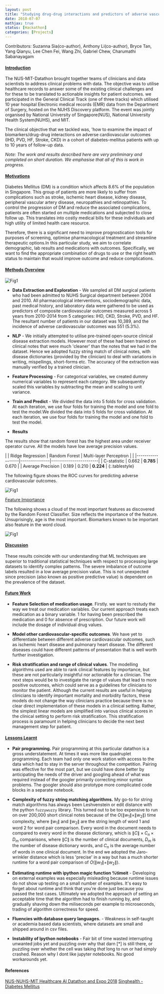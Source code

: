 ```yaml
---
layout: post
title: "Studying drug-drug interactions and predictors of adverse vascular outcomes"
date: 2018-07-07
mathjax: true
status: [Hackathon]
categories: [Projects]
---
```


Contributors: Suzanna Sia(co-author), Anthony Li(co-author), Bryce Tan, Yang Qianyu, Lee Chen Fei, Wang Zhi, Gabriel Chew, Charumathi Sabanayagam

#### <u>Introduction</u>

The NUS-MIT-Datathon brought together teams of clinicians and data scientists to address clinical problems with data. The objective was to utilise healthcare records to answer some of the existing clinical challenges and for these to be translated to actionable insights for patient outcomes. we participated in the General Clinical Track (one of three tracks) which utilised 10 year hospital Electronic medical records (EMR) data from the Department of Surgery, hosted on the NUHS Discovery platform. The event was jointly organised by National University of Singapore(NUS), National University Health System(NUHS), and MIT.

The clinical objective that we tackled was, 'how to examine the impact of biomarkers/drug-drug interactions on adverse cardiovascular outcomes (IHD, PVD, HF, Stroke, CKD) in a cohort of diabetes-mellitus patients with up to 10 years of follow-up data.

*Note: The work and results described here are very preliminary and completed on short duration. We emphasise that all of this is work in progress.*

#### <u>Motivations</u>

Diabetes Mellitus (DM) is a condition which affects 8.6% of the population in Singapore. This group of patients are more likely to suffer from complications such as stroke, ischemic heart disease, kidney disease, peripheral vascular artery disease, neuropathies and retinopathies. To control the progression of DM and reduce the associated complications, patients are often started on multiple medications and subjected to close follow up. This translates into costly medical bills for these individuals and high utility of limited health care resource.

Therefore, there is a significant need to improve prognostication tools for purposes of screening, optimise pharmacological treatment and streamline therapeutic options.In this particular study, we aim to correlate demographic, lab results and medications with outcomes. Specifically, we want to find the appropriate combination of drugs to use or the right health status to maintain that would improve outcome and reduce complications.


#### <u>Methods Overview</u>

![Fig1](/assets/nuh_pipeline.gif)

* **Data Extraction and Exploration** - We sampled all DM surgical patients who had been admitted to NUHS Surgical department between 2004 and 2010. All pharmacological interventions, sociodemographic data, past medical history, and laboratory data were gathered to be used as predictors of composite cardiovascular outcomes measured across 5 years from 2010-2014 from 5 categories: IHD, CKD, Stroke, PVD, and HF. The resultant number of patients in our dataset was 10,389, and the incidence of adverse cardiovascular outcomes was 551 (5.3%).

* **NLP** - We initially attempted to utilise pre-trained open-source clinical disease extraction models. However most of these had been trained on clinical notes that were much 'cleaner' than the notes that we had in the dataset. Hence we adopted fuzzy string match of clinical notes, with disease dictionaries (provided by the clinician) to deal with variations in writing, mispellings, short-forms etc. The accuracy of the extraction was manually verified by a trained clinician.

* **Feature Processing** - For categorical variables, we created dummy numerical variables to represent each category. We subsequently scaled this variables by subtracting the mean and scaling to unit variance.

* **Train and Predict** - We divided the data into 5 folds for cross validation. At each iteration, we use four folds for training the model and one fold to test the model.We divided the data into 5 folds for cross validation. At each iteration, we use four folds for training the model and one fold to test the model. 


* **Results**

The results show that random forest has the highest area under receiver operator curve. All the models have low average precision values. 

|  | Ridge Regression | Random Forest | Multi-layer Perceptron |
|  |------------------|---------------|------------------------|
| C-statistic | 0.662 | **0.785** | 0.670 |
| Average Precision | 0.189 | 0.210 | **0.224** |
{:.tablestyle}

The following figure shows the ROC curves for predicting adverse cardiovascular outcomes. 


![Fig1](/assets/nuhs_roc.png)


<u>Feature Importance</u>

The following shows a cloud of the most important features as discovered by the Random Forest Classifier. Size reflects the importance of the feature. Unsuprisingly, age is the most important. Biomarkers known to be important also feature in the word cloud. 

![Fig1](/assets/nus_feature_impt.png)


#### <u>Discussion</u>

These results coincide with our understanding that ML techniques are superior to traditional statistical techniques with respect to processing large datasets to identify complex patterns. The severe imbalance of outcome labels resulted in a low average precision value. This is not unexpected since precision (also known as positive predictive value) is dependent on the prevalence of the dataset.

#### <u>Future Work</u>

* **Feature Selection of medication usage**. Firstly. we want to restudy the way we treat our medication variables. Our current approach treats each medication as a binary variable. 1 for having been prescribed the medication and 0 for absence of prescription. Our future work will include the dosage of individual drug values.

* **Model other cardiovascular-specific outcomes**. We have yet to differentiate between different adverse cardiovascular outcomes, such as ischemic heart disease and pulmonary heart disease. The different diseases could have different patterns of presentation that is well worth further investigation.

* **Risk stratification and range of clinical values**. The modelling algorithms used are able to rank clinical features by importance, but these are not particularly insightful nor actionable for a clinician. The next steps would be to investigate the range of values that lead to more positive outcomes, which could serve as a guidelines for clinicians to monitor the patient. Although the current results are useful in helping clinicians to identify important mortality and morbidity factors, these models do not change the way clinicians practice because there is no clear direct implementation of these models in a clinical setting. Rather, the simplest linear models are simplified into various clinical scores in the clinical setting to perform risk stratification. This stratification process is paramount in helping clinicians to decide the next best management step for patient. 

#### <u>Lessons Learnt</u>

* **Pair programming.** Pair programming at this particular datathon is a gross understatement. At times it was more like quadruplet programming. Each team had only one work station with access to the data which had to stay in the server throughout the competition. Pairing was effective for the most part, but we could have done better by anticipating the needs of the driver and googling ahead of what was required instead of the googler primarily correcting minor syntax problems. The googler should also prototype more complicated code blocks in a separate notebook. 


* **Complexity of fuzzy string matching algorithms.** My go-to for string match algorithms has always been Leshvenstein or edit distance with the python `fuzzywuzzy` library. This turned out to be too expensive to run on over 200,000 short clinical notes because of the $O(\|w_1\| \times \|w_2\|)$ time complexity, where $\|w_1\|$ and $\|w_2\|$ are the string length of word 1 and word 2 for word pair comparison. Every word in the document needs to compared to every word in the disease dictionary, which is $\|C\|\times C_n \times D_m$ comparisons, where $\|C\|$ is the number of clinical documents, $D_m$ is the number of disease dictionary words, and $C_n$ is the average number of words in one clinical document. In the end we adopted the Jaro-wrinkler distance which is less 'precise' in a way but has a much shorter runtime for a word pair comparison of $O(\|w_1\| + \|w_2\|)$.

* **Estimating runtime with ipython magic function %timeit** - Developing on external examples was especially misleading because runtime issues do not show up testing on a small number of examples. It's easy to forget about runtime and think that you're done just because you passed the test cases. Ultimately we adopted the approach of setting an acceptable time that the algorithm had to finish running by, and gradually shaving down the miliseconds per example to microseconds, trading of algorithm correctness for speed.

* **Fluencies with database query languages.** - Weakness in self-taught or academia based data scientists, where datasets are small and shipped around in csv files.

* **Instability of Ipython notebooks** - Fair bit of time wasted interrupting unwanted jobs yet and puzzling over why that darn [\*] is still there, or puzzling over whether the cell was taking *that* long to run or had simply crashed. Reason why I dont like jupyter notebooks. No good workarounds yet.


#### References ####
[NUS-NUHS-MIT Healthcare AI Datathon and Expo 2018](https://sph.nus.edu.sg/news-events/events/nus-nuhs-mit-healthcare-ai-datathon-and-expo-2018)
[Singhealth - Diabetes Mellitus](https://w.singhealth.com.sg/PatientCare/ConditionsAndTreatments/Pages/Diabetes-Mellitus.aspx)
